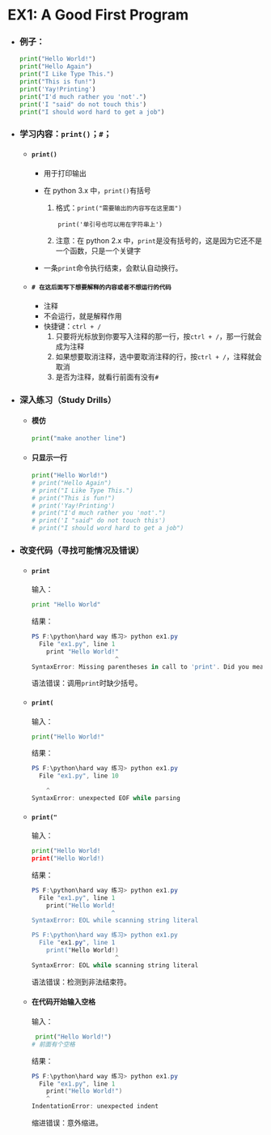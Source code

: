 # EX1: A Good First Program

* ### 例子：

  ```python
  print("Hello World!")
  print("Hello Again")
  print("I Like Type This.")
  print("This is fun!")
  print('Yay!Printing')
  print("I'd much rather you 'not'.")
  print('I "said" do not touch this')
  print("I should word hard to get a job")
  ```

* ### 学习内容：`print()`；`#`；

  * #### `print()`

    * 用于打印输出

    * 在 python 3.x 中，`print()`有括号

      1. 格式：`print("需要输出的内容写在这里面")`

         ​			`print('单引号也可以用在字符串上')`

      2. 注意：在 python 2.x 中，`print`是没有括号的，这是因为它还不是一个函数，只是一个关键字
      
    * 一条`print`命令执行结束，会默认自动换行。

  * #### `# 在这后面写下想要解释的内容或者不想运行的代码`

    * 注释
    * 不会运行，就是解释作用
    * 快捷键：`ctrl + /`
      1. 只要将光标放到你要写入注释的那一行，按`ctrl + /`，那一行就会成为注释
      2. 如果想要取消注释，选中要取消注释的行，按`ctrl + /`，注释就会取消
      3. 是否为注释，就看行前面有没有`#`

* ### 深入练习（Study Drills）

  * #### 模仿

    ```python
    print("make another line")
    ```

  * #### 只显示一行

    ```python
    print("Hello World!")
    # print("Hello Again")
    # print("I Like Type This.")
    # print("This is fun!")
    # print('Yay!Printing')
    # print("I'd much rather you 'not'.")
    # print('I "said" do not touch this')
    # print("I should word hard to get a job")
    ```

* ### 改变代码（寻找可能情况及错误）

  * #### `print`

    输入：

    ```python
    print "Hello World"
    ```

    结果：

    ```powershell
    PS F:\python\hard way 练习> python ex1.py
      File "ex1.py", line 1
        print "Hello World!"
                           ^
    SyntaxError: Missing parentheses in call to 'print'. Did you mean print("Hello World!")?
    ```

    语法错误：调用`print`时缺少括号。

  * #### `print(`

    输入：

    ```python
    print("Hello World!"
    ```

    结果：

    ```powershell
    PS F:\python\hard way 练习> python ex1.py
      File "ex1.py", line 10
    
        ^
    SyntaxError: unexpected EOF while parsing
    ```

  * #### `print("`

    输入：

    ```python
    print("Hello World!
    print("Hello World!)
    ```
  
    结果：

    ```powershell
    PS F:\python\hard way 练习> python ex1.py
      File "ex1.py", line 1
        print("Hello World!
                          ^
    SyntaxError: EOL while scanning string literal
    
    PS F:\python\hard way 练习> python ex1.py
      File "ex1.py", line 1
        print("Hello World!)
                           ^
    SyntaxError: EOL while scanning string literal
    ```
  
    语法错误：检测到非法结束符。

  * #### 在代码开始输入空格

    输入：
  
    ```python 
     print("Hello World!")
    # 前面有个空格
    ```
  
    结果：
  
    ```powershell
    PS F:\python\hard way 练习> python ex1.py
      File "ex1.py", line 1
        print("Hello World!")
        ^
    IndentationError: unexpected indent
    ```
  
    缩进错误：意外缩进。



